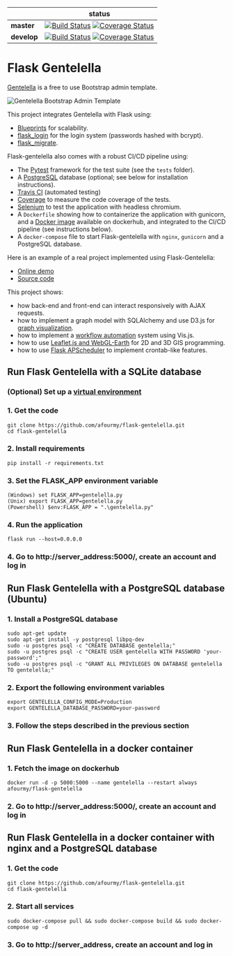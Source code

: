 |             | status |
|-------------|------------|
| **master** | [![Build Status](https://travis-ci.org/afourmy/flask-gentelella.svg?branch=master)](https://travis-ci.org/afourmy/flask-gentelella) [![Coverage Status](https://coveralls.io/repos/github/afourmy/flask-gentelella/badge.svg?branch=master)](https://coveralls.io/github/afourmy/flask-gentelella?branch=master)
| **develop** | [![Build Status](https://travis-ci.org/afourmy/flask-gentelella.svg?branch=develop)](https://travis-ci.org/afourmy/flask-gentelella) [![Coverage Status](https://coveralls.io/repos/github/afourmy/flask-gentelella/badge.svg?branch=develop)](https://coveralls.io/github/afourmy/flask-gentelella?branch=develop)

# Flask Gentelella

[Gentelella](https://github.com/puikinsh/gentelella) is a free to use Bootstrap admin template.

![Gentelella Bootstrap Admin Template](https://cdn.colorlib.com/wp/wp-content/uploads/sites/2/gentelella-admin-template-preview.jpg "Gentelella Theme Browser Preview")

This project integrates Gentelella with Flask using: 
- [Blueprints](https://flask.palletsprojects.com/en/1.0.x/blueprints/) for scalability.
- [flask_login](https://flask-login.readthedocs.io/en/latest/) for the login system (passwords hashed with bcrypt).
- [flask_migrate](https://flask-migrate.readthedocs.io/en/latest/).

Flask-gentelella also comes with a robust CI/CD pipeline using:
- The [Pytest](https://docs.pytest.org/en/latest/) framework for the test suite (see the `tests` folder).
- A [PostgreSQL](https://www.postgresql.org/) database (optional; see below for installation instructions).
- [Travis CI](https://travis-ci.org/afourmy/flask-gentelella) (automated testing)
- [Coverage](https://coveralls.io/github/afourmy/flask-gentelella) to measure the code coverage of the tests.
- [Selenium](https://www.seleniumhq.org/) to test the application with headless chromium.
- A `Dockerfile` showing how to containerize the application with gunicorn, and a [Docker image](https://hub.docker.com/r/afourmy/flask-gentelella/) available on dockerhub, and integrated to the CI/CD pipeline (see instructions below).
- A `docker-compose` file to start Flask-gentelella with `nginx`, `gunicorn` and a PostgreSQL database.

Here is an example of a real project implemented using Flask-Gentelella:
- [Online demo](http://afourmy.pythonanywhere.com/)
- [Source code](https://github.com/afourmy/eNMS)

This project shows:
- how back-end and front-end can interact responsively with AJAX requests.
- how to implement a graph model with SQLAlchemy and use D3.js for [graph visualization](http://afourmy.pythonanywhere.com/views/logical_view).
- how to implement a [workflow automation](http://afourmy.pythonanywhere.com/automation/workflow_builder/) system using Vis.js.
- how to use [Leaflet.js and WebGL-Earth](http://afourmy.pythonanywhere.com/views/geographical_view) for 2D and 3D GIS programming.
- how to use [Flask APScheduler](https://github.com/viniciuschiele/flask-apscheduler) to implement crontab-like features.

## Run Flask Gentelella with a SQLite database

### (Optional) Set up a [virtual environment](https://docs.python.org/3/library/venv.html) 

### 1. Get the code
    git clone https://github.com/afourmy/flask-gentelella.git
    cd flask-gentelella

### 2. Install requirements 
    pip install -r requirements.txt

### 3. Set the FLASK_APP environment variable
    (Windows) set FLASK_APP=gentelella.py
    (Unix) export FLASK_APP=gentelella.py
    (Powershell) $env:FLASK_APP = ".\gentelella.py"

### 4. Run the application
    flask run --host=0.0.0.0

### 4. Go to http://server_address:5000/, create an account and log in

## Run Flask Gentelella with a PostgreSQL database (Ubuntu)

### 1. Install a PostgreSQL database
    sudo apt-get update
    sudo apt-get install -y postgresql libpq-dev
    sudo -u postgres psql -c "CREATE DATABASE gentelella;"
    sudo -u postgres psql -c "CREATE USER gentelella WITH PASSWORD 'your-password';"
    sudo -u postgres psql -c "GRANT ALL PRIVILEGES ON DATABASE gentelella TO gentelella;"

### 2. Export the following environment variables
    export GENTELELLA_CONFIG_MODE=Production
    export GENTELELLA_DATABASE_PASSWORD=your-password

### 3. Follow the steps described in the previous section

## Run Flask Gentelella in a docker container

### 1. Fetch the image on dockerhub
    docker run -d -p 5000:5000 --name gentelella --restart always afourmy/flask-gentelella

### 2. Go to http://server_address:5000/, create an account and log in

## Run Flask Gentelella in a docker container with nginx and a PostgreSQL database

### 1. Get the code
    git clone https://github.com/afourmy/flask-gentelella.git
    cd flask-gentelella

### 2. Start all services
    sudo docker-compose pull && sudo docker-compose build && sudo docker-compose up -d

### 3. Go to http://server_address, create an account and log in
